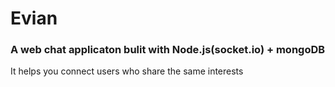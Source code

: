 # Evian
### A web chat applicaton bulit with Node.js(socket.io) + mongoDB


It helps you connect users who share the same interests
